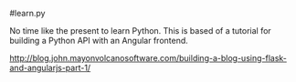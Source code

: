 #learn.py

No time like the present to learn Python. This is based of a tutorial for building a Python API with an Angular frontend.  

http://blog.john.mayonvolcanosoftware.com/building-a-blog-using-flask-and-angularjs-part-1/

